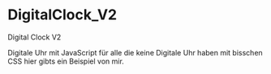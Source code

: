 # DigitalClock_V2
Digital Clock V2

Digitale Uhr mit JavaScript für alle die keine Digitale Uhr haben mit bisschen CSS hier gibts ein Beispiel von mir.
